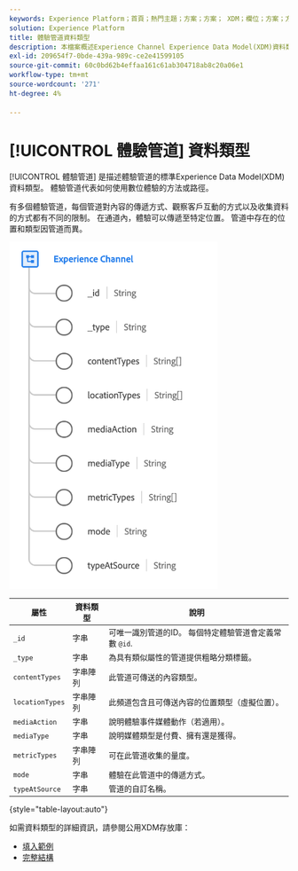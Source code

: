 ```yaml
---
keywords: Experience Platform；首頁；熱門主題；方案；方案； XDM；欄位；方案；方案；網頁詳細資訊；資料類型；資料類型；網頁
solution: Experience Platform
title: 體驗管道資料類型
description: 本檔案概述Experience Channel Experience Data Model(XDM)資料類型。
exl-id: 209654f7-0bde-439a-989c-ce2e41599105
source-git-commit: 60c0bd62b4effaa161c61ab304718ab8c20a06e1
workflow-type: tm+mt
source-wordcount: '271'
ht-degree: 4%

---
```


# [!UICONTROL 體驗管道] 資料類型

[!UICONTROL 體驗管道] 是描述體驗管道的標準Experience Data Model(XDM)資料類型。 體驗管道代表如何使用數位體驗的方法或路徑。

有多個體驗管道，每個管道對內容的傳遞方式、觀察客戶互動的方式以及收集資料的方式都有不同的限制。 在通道內，體驗可以傳遞至特定位置。 管道中存在的位置和類型因管道而異。

![](../images/data-types/experience-channel.png)

| 屬性 | 資料類型 | 說明 |
| --- | --- | --- |
| `_id` | 字串 | 可唯一識別管道的ID。 每個特定體驗管道會定義常數 `@id`. |
| `_type` | 字串 | 為具有類似屬性的管道提供粗略分類標籤。 |
| `contentTypes` | 字串陣列 | 此管道可傳送的內容類型。 |
| `locationTypes` | 字串陣列 | 此頻道包含且可傳送內容的位置類型（虛擬位置）。 |
| `mediaAction` | 字串 | 說明體驗事件媒體動作（若適用）。 |
| `mediaType` | 字串 | 說明媒體類型是付費、擁有還是獲得。 |
| `metricTypes` | 字串陣列 | 可在此管道收集的量度。 |
| `mode` | 字串 | 體驗在此管道中的傳遞方式。 |
| `typeAtSource` | 字串 | 管道的自訂名稱。 |

{style=&quot;table-layout:auto&quot;}

如需資料類型的詳細資訊，請參閱公用XDM存放庫：

* [填入範例](https://github.com/adobe/xdm/blob/master/components/datatypes/channels/channel.example.1.json)
* [完整結構](https://github.com/adobe/xdm/blob/master/components/datatypes/channels/channel.schema.json)
